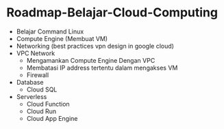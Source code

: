 # Roadmap-Belajar-Cloud-Computing


- Belajar Command Linux
- Compute Engine (Membuat VM)
- Networking (best practices vpn design in google cloud)
- VPC Network 
	- Mengamankan Compute Engine Dengan VPC
	- Membatasi IP address tertentu dalam mengakses VM
	- Firewall 
- Database 
	- Cloud SQL
- Serverless
	- Cloud Function
	- Cloud Run
	- Cloud App Engine

 
